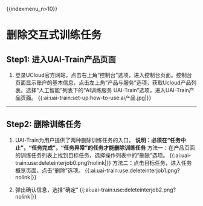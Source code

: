 {{indexmenu_n>10}}

# 删除交互式训练任务

## Step1: 进入UAI-Train产品页面 

1. 登录UCloud官方网站，点击右上角“控制台”选项，进入控制台页面。控制台页面显示账户的基本信息，点击左上角“产品与服务”选项，获取Ucloud产品列表。选择“人工智能”列表下的“AI训练服务 UAI-Train”选项，进入UAI-Train产品页面。 
{{:ai:uai-train:set-up:how-to-use:ai产品.jpg|}}

----

## Step2: 删除训练任务

1. UAI-Train为用户提供了两种删除训练任务的入口。
**说明：必须在“任务中止”，“任务完成”，“任务异常”的任务才能删除训练任务** 
方法一：在产品页面的训练任务列表上找到目标任务，选择操作列表中的“删除”选项。
{{:ai:uai-train:use:deleteinterjob0.png?nolink|}} 
方法二：点击目标任务，进入任务概览页面，点击“删除”选项。
{{:ai:uai-train:use:deleteinterjob1.png?nolink|}}


2. 弹出确认信息，选择“确定” 
{{:ai:uai-train:use:deleteinterjob2.png?nolink|}}


